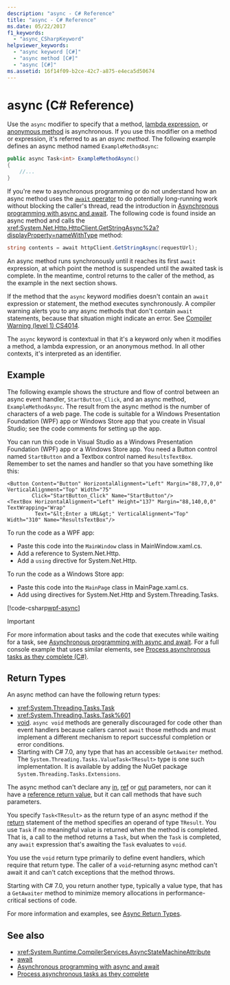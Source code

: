 ```yaml
---
description: "async - C# Reference"
title: "async - C# Reference"
ms.date: 05/22/2017
f1_keywords:
  - "async_CSharpKeyword"
helpviewer_keywords: 
  - "async keyword [C#]"
  - "async method [C#]"
  - "async [C#]"
ms.assetid: 16f14f09-b2ce-42c7-a875-e4eca5d50674
---
```


# async (C# Reference)

Use the `async` modifier to specify that a method, [lambda expression](../operators/lambda-expressions.md), or [anonymous method](../operators/delegate-operator.md) is asynchronous. If you use this modifier on a method or expression, it's referred to as an *async method*. The following example defines an async method named `ExampleMethodAsync`:

```csharp
public async Task<int> ExampleMethodAsync()
{
    //...
}
```

If you're new to asynchronous programming or do not understand how an async method uses the [`await` operator](../operators/await.md) to do potentially long-running work without blocking the caller's thread, read the introduction in [Asynchronous programming with async and await](../../programming-guide/concepts/async/index.md). The following code is found inside an async method and calls the <xref:System.Net.Http.HttpClient.GetStringAsync%2a?displayProperty=nameWithType> method:

```csharp
string contents = await httpClient.GetStringAsync(requestUrl);
```

An async method runs synchronously until it reaches its first `await` expression, at which point the method is suspended until the awaited task is complete. In the meantime, control returns to the caller of the method, as the example in the next section shows.

If the method that the `async` keyword modifies doesn't contain an `await` expression or statement, the method executes synchronously. A compiler warning alerts you to any async methods that don't contain `await` statements, because that situation might indicate an error. See [Compiler Warning (level 1) CS4014](../compiler-messages/cs4014.md).

 The `async` keyword is contextual in that it's a keyword only when it modifies a method, a lambda expression, or an anonymous method. In all other contexts, it's interpreted as an identifier.

## Example

The following example shows the structure and flow of control between an async event handler, `StartButton_Click`, and an async method, `ExampleMethodAsync`. The result from the async method is the number of characters of a web page. The code is suitable for a Windows Presentation Foundation (WPF) app or Windows Store app that you create in Visual Studio; see the code comments for setting up the app.

You can run this code in Visual Studio as a Windows Presentation Foundation (WPF) app or a Windows Store app. You need a Button control named `StartButton` and a Textbox control named `ResultsTextBox`. Remember to set the names and handler so that you have something like this:

```xaml
<Button Content="Button" HorizontalAlignment="Left" Margin="88,77,0,0" VerticalAlignment="Top" Width="75"
        Click="StartButton_Click" Name="StartButton"/>
<TextBox HorizontalAlignment="Left" Height="137" Margin="88,140,0,0" TextWrapping="Wrap"
         Text="&lt;Enter a URL&gt;" VerticalAlignment="Top" Width="310" Name="ResultsTextBox"/>
```

To run the code as a WPF app:

- Paste this code into the `MainWindow` class in MainWindow.xaml.cs.
- Add a reference to System.Net.Http.
- Add a `using` directive for System.Net.Http.

To run the code as a Windows Store app:

- Paste this code into the `MainPage` class in MainPage.xaml.cs.
- Add using directives for System.Net.Http and System.Threading.Tasks.

[!code-csharp[wpf-async](../../../../samples/snippets/csharp/language-reference/keywords/async/wpf/mainwindow.xaml.cs#1)]

> [!IMPORTANT]
> For more information about tasks and the code that executes while waiting for a task, see [Asynchronous programming with async and await](../../programming-guide/concepts/async/index.md). For a full console example that uses similar elements, see [Process asynchronous tasks as they complete (C#)](../../programming-guide/concepts/async/start-multiple-async-tasks-and-process-them-as-they-complete.md).

## Return Types

An async method can have the following return types:

- <xref:System.Threading.Tasks.Task>
- <xref:System.Threading.Tasks.Task%601>
- [void](../builtin-types/void.md). `async void` methods are generally discouraged for code other than event handlers because callers cannot `await` those methods and must implement a different mechanism to report successful completion or error conditions.
- Starting with C# 7.0, any type that has an accessible `GetAwaiter` method. The `System.Threading.Tasks.ValueTask<TResult>` type is one such implementation. It is available by adding the NuGet package `System.Threading.Tasks.Extensions`.

The async method can't declare any [in](./in-parameter-modifier.md), [ref](./ref.md) or [out](./out-parameter-modifier.md) parameters, nor can it have a [reference return value](../../programming-guide/classes-and-structs/ref-returns.md), but it can call methods that have such parameters.

You specify `Task<TResult>` as the return type of an async method if the [return](./return.md) statement of the method specifies an operand of type `TResult`. You use `Task` if no meaningful value is returned when the method is completed. That is, a call to the method returns a `Task`, but when the `Task` is completed, any `await` expression that's awaiting the `Task` evaluates to `void`.

You use the `void` return type primarily to define event handlers, which require that return type. The caller of a `void`-returning async method can't await it and can't catch exceptions that the method throws.

Starting with C# 7.0, you return another type, typically a value type, that has a `GetAwaiter` method to minimize memory allocations in performance-critical sections of code.

For more information and examples, see [Async Return Types](../../programming-guide/concepts/async/async-return-types.md).

## See also

- <xref:System.Runtime.CompilerServices.AsyncStateMachineAttribute>
- [await](../operators/await.md)
- [Asynchronous programming with async and await](../../programming-guide/concepts/async/index.md)
- [Process asynchronous tasks as they complete](../../programming-guide/concepts/async/start-multiple-async-tasks-and-process-them-as-they-complete.md)
